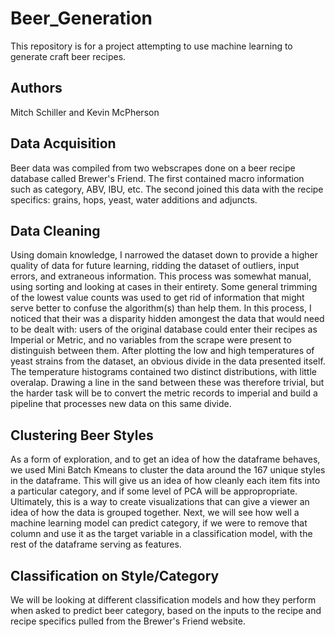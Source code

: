 # Beer_Generation
This repository is for a project attempting to use machine learning to generate craft beer recipes.

## Authors
Mitch Schiller and Kevin McPherson

## Data Acquisition
Beer data was compiled from two webscrapes done on a beer recipe database called Brewer's Friend. The first contained macro information such as category, ABV, IBU, etc.
The second joined this data with the recipe specifics: grains, hops, yeast, water additions and adjuncts.

## Data Cleaning
Using domain knowledge, I narrowed the dataset down to provide a higher quality of data for future learning, ridding the dataset of outliers, input errors, and extraneous information. This process was somewhat manual, using sorting and looking at cases in their entirety. Some general trimming of the lowest value counts was used to get rid of information that might serve better to confuse the algorithm(s) than help them.
In this process, I noticed that their was a disparity hidden amongest the data that would need to be dealt with: users of the original database could enter their recipes as Imperial or Metric, and no variables from the scrape were present to distinguish between them. After plotting the low and high temperatures of yeast strains from the dataset, an obvious divide in the data presented itself. The temperature histograms contained two distinct distributions, with little overalap. Drawing a line in the sand between these was therefore trivial, but the harder task will be to convert the metric records to imperial and build a pipeline that processes new data on this same divide.

## Clustering Beer Styles
As a form of exploration, and to get an idea of how the dataframe behaves, we used Mini Batch Kmeans to cluster the data around the 167 unique styles in the dataframe. This will give us an idea of how cleanly each item fits into a particular category, and if some level of PCA will be appropropriate. Ultimately, this is a way to create visualizations that can give a viewer an idea of how the data is grouped together. Next, we will see how well a machine learning model can predict category, if we were to remove that column and use it as the target variable in a classification model, with the rest of the dataframe serving as features.

## Classification on Style/Category
We will be looking at different classification models and how they perform when asked to predict beer category, based on the inputs to the recipe and recipe specifics pulled from the Brewer's Friend website.
